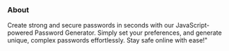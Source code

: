 ### About

Create strong and secure passwords in seconds with our JavaScript-powered Password Generator. Simply set your preferences, and generate unique, complex passwords effortlessly. Stay safe online with ease!"




